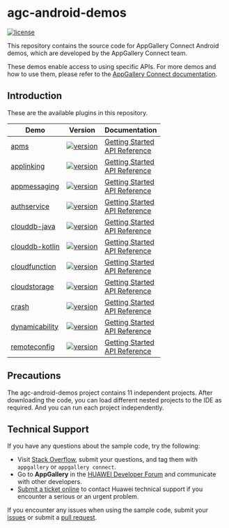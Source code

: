# agc-android-demos
[![license](https://img.shields.io/badge/license-Apache--2.0-green)](./LICENCE)

This repository contains the source code for AppGallery Connect Android demos, which are developed by the AppGallery Connect team.

These demos enable access to using specific APIs. For more demos and how to use them, please refer to the [AppGallery Connect documentation](https://developer.huawei.com/consumer/en/doc/development/AppGallery-connect-Guides/agc-get-started-android-0000001058210705).


## Introduction
These are the available plugins in this repository.

| Demo | Version | Documentation |
|--------|-----|-----|
| [apms](./apms) | [![version](https://img.shields.io/badge/Release-1.5.2.307-yellow)](./apms) | [Getting Started](https://developer.huawei.com/consumer/en/doc/development/AppGallery-connect-Guides/agc-apms-agcsdk) <br/> [API Reference](https://developer.huawei.com/consumer/en/doc/development/AppGallery-connect-References/apms-overview) |
| [applinking](./applinking) | [![version](https://img.shields.io/badge/Release-1.6.1.300-yellow)](./applinking) | [Getting Started](https://developer.huawei.com/consumer/en/doc/development/AppGallery-connect-Guides/agc-applinking-getstarted-android-0000001054594767) <br/> [API Reference](https://developer.huawei.com/consumer/en/doc/development/AppGallery-connect-References/applinking-overview-0000001054820901) |
| [appmessaging](./appmessaging) | [![version](https://img.shields.io/badge/Release-1.6.1.300-yellow)](./appmessaging) | [Getting Started](https://developer.huawei.com/consumer/en/doc/development/AppGallery-connect-Guides/agc-appmessage-getstarted) <br/> [API Reference](https://developer.huawei.com/consumer/en/doc/development/AppGallery-connect-References/appmessaging-overview) |
| [authservice](./authservice) | [![version](https://img.shields.io/badge/Release-1.6.1.300-yellow)](./authservice) | [Getting Started](https://developer.huawei.com/consumer/en/doc/development/AppGallery-connect-Guides/agc-auth-android-getstarted-0000001053053922) <br/> [API Reference](https://developer.huawei.com/consumer/en/doc/development/AppGallery-connect-References/agc-auth-service-api-overview-0000001054403973) |
| [clouddb-java](./clouddb-java) | [![version](https://img.shields.io/badge/Release-1.4.10.300-yellow)](./clouddb-kotlin) | [Getting Started](https://developer.huawei.com/consumer/en/doc/development/AppGallery-connect-Guides/agc-clouddb-get-started) <br/> [API Reference](https://developer.huawei.com/consumer/en/doc/development/AppGallery-connect-References/clouddb) |
| [clouddb-kotlin](./clouddb-kotlin) | [![version](https://img.shields.io/badge/Release-1.4.10.300-yellow)](./clouddb-kotlin) | [Getting Started](https://developer.huawei.com/consumer/en/doc/development/AppGallery-connect-Guides/agc-clouddb-get-started) <br/> [API Reference](https://developer.huawei.com/consumer/en/doc/development/AppGallery-connect-References/clouddb) |
| [cloudfunction](./cloudfunction) | [![version](https://img.shields.io/badge/Release-1.6.1.300-yellow)](./cloudfunction) | [Getting Started](https://developer.huawei.com/consumer/en/doc/development/AppGallery-connect-Guides/agc-cloudfunction-getstarted) <br/> [API Reference](https://developer.huawei.com/consumer/en/doc/development/AppGallery-connect-References/function) |
| [cloudstorage](./cloudstorage) | [![version](https://img.shields.io/badge/Release-1.3.1.200-yellow)](./agc-cloudstorage-demo-java) | [Getting Started](https://developer.huawei.com/consumer/en/doc/development/AppGallery-connect-Guides/agc-cloudstorage-getstarted) <br/> [API Reference](https://developer.huawei.com/consumer/en/doc/development/AppGallery-connect-References/overview-0000001055088626) |
| [crash](./crash) | [![version](https://img.shields.io/badge/Release-1.6.1.300-yellow)](./agc-crash-demo-java) | [Getting Started](https://developer.huawei.com/consumer/en/doc/development/AppGallery-connect-Guides/agc-crash-getstarted-0000001055260538) <br/> [API Reference](https://developer.huawei.com/consumer/en/doc/development/AppGallery-connect-References/overview-android-0000001055260460) |
| [dynamicability](./dynamicability) | [![version](https://img.shields.io/badge/Release-1.0.17.300-yellow)](./agc-dynamicability-demo-java) | [Getting Started](https://developer.huawei.com/consumer/en/doc/development/AppGallery-connect-Guides/agc-featuredelivery-getstarted) <br/> [API Reference](https://developer.huawei.com/consumer/en/doc/development/AppGallery-connect-References/featuredelivery-overview) |
| [remoteconfig](./remoteconfig) | [![version](https://img.shields.io/badge/Release-1.6.0.300-yellow)](./agc-remoteconfig-demo-java) | [Getting Started](https://developer.huawei.com/consumer/en/doc/development/AppGallery-connect-Guides/agc-remoteconfig-android-getstarted-0000001056347165) <br/> [API Reference](https://developer.huawei.com/consumer/cn/doc/development/AppGallery-connect-References/android-remoteconfig-overview-0000001055692839) |

## Precautions
The agc-android-demos project contains 11 independent projects. After downloading the code, you can load different nested projects to the IDE as required. And you can run each project independently.

## Technical Support
If you have any questions about the sample code, try the following:
- Visit [Stack Overflow](https://stackoverflow.com/questions/tagged/appgallery), submit your questions, and tag them with `appgallery` or `appgallery connect`.
- Go to **AppGallery** in the [HUAWEI Developer Forum](https://forums.developer.huawei.com/forumPortal/en/home?fid=0101188387844930001) and communicate with other developers.
- [Submit a ticket online](https://developer.huawei.com/consumer/en/support/feedback/#/) to contact Huawei technical support if you encounter a serious or an urgent problem.

If you encounter any issues when using the sample code, submit your [issues](https://github.com/AppGalleryConnect/agc-android-demos/issues) or submit a [pull request](https://github.com/AppGalleryConnect/agc-android-demos/pulls).
